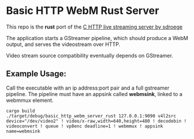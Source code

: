 # Basic HTTP WebM Rust Server

This repo is the **rust** port of the [C HTTP live streaming server by sdroege](https://github.com/sdroege/http-launch)

The application starts a GStreamer pipeline, which should produce a WebM output, and serves the videostream over HTTP.

Video stream source compatibility eventually depends on GStreamer.

## Example Usage:

Call the executable with an ip address:port pair and a full gstreamer pipeline. 
The pipeline must have an appsink called **webmsink**, linked to a webmmux element.

```
cargo build
./target/debug/basic_http_webm_server_rust 127.0.0.1:9090 v4l2src device="/dev/video2" ! video/x-raw,width=640,height=480 ! decodebin ! videoconvert ! queue ! vp8enc deadline=1 ! webmmux ! appsink name=webmsink
```
